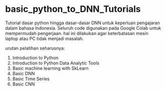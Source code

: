 # basic_python_to_DNN_Tutorials
Tutorial dasar python hingga dasar-dasar DNN untuk keperluan pengajaran dalam bahasa Indonesia. Seluruh code digunakan pada Google Colab untuk mempermudah pengerjaan. hal ini dilakukan agar keterbatasan mesin laptop atau PC tidak menjadi masalah.

urutan pelatihan seharusnya:
1. Introduction to Python
2. Introduction to Python Data Analytic Tools
3. Basic machine learning with SkLearn
4. Basic DNN
5. Basic Time Series
6. Basic CNN

